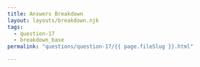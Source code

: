 ```yaml
---
title: Answers Breakdown
layout: layouts/breakdown.njk
tags:
  - question-17
  - breakdown_base
permalink: "questions/question-17/{{ page.fileSlug }}.html"

---
```




